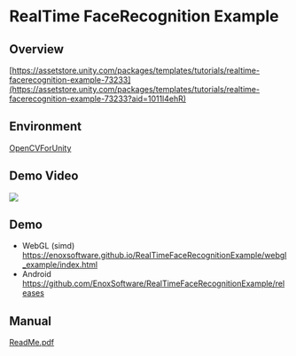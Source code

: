 RealTime FaceRecognition Example
====================

Overview
-----
[https://assetstore.unity.com/packages/templates/tutorials/realtime-facerecognition-example-73233](https://assetstore.unity.com/packages/templates/tutorials/realtime-facerecognition-example-73233?aid=1011l4ehR)

Environment
-----
[OpenCVForUnity](https://assetstore.unity.com/packages/tools/integration/opencv-for-unity-21088?aid=1011l4ehR)  

Demo Video
-----
[![](http://img.youtube.com/vi/oyQeb8z7ozI/0.jpg)](https://www.youtube.com/watch?v=oyQeb8z7ozI)

Demo
-----
- WebGL (simd) <https://enoxsoftware.github.io/RealTimeFaceRecognitionExample/webgl_example/index.html>
- Android <https://github.com/EnoxSoftware/RealTimeFaceRecognitionExample/releases>

Manual
-----
[ReadMe.pdf](/Assets/RealTimeFaceRecognitionExample/ReadMe.pdf)



